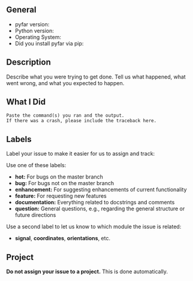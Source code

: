 ## General

* pyfar version:
* Python version:
* Operating System:
* Did you install pyfar via pip:

## Description

Describe what you were trying to get done.
Tell us what happened, what went wrong, and what you expected to happen.

## What I Did

```
Paste the command(s) you ran and the output.
If there was a crash, please include the traceback here.
```

## Labels

Label your issue to make it easier for us to assign and track:

Use one of these labels:
- **hot:** For bugs on the master branch
- **bug:** For bugs not on the master branch
- **enhancement:** For suggesting enhancements of current functionality
- **feature:** For requesting new features
- **documentation:** Everything related to docstrings and comments
- **question:** General questions, e.g., regarding the general structure or future directions

Use a second label to let us know to which module the issue is related:

- **signal**, **coordinates**, **orientations**, etc.

## Project

**Do not assign your issue to a project.** This is done automatically.
